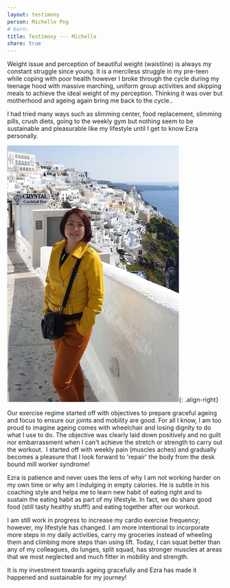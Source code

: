 ```yaml
---
layout: testimony
person: Michelle Png
# born: 
title: Testimony --- Michelle
share: true
---
```

Weight issue and perception of beautiful weight (waistline) is always my constant struggle since young.
It is a merciless struggle in my pre-teen while coping with poor health however I broke through the cycle during my teenage hood with massive marching, uniform group activities and skipping meals to achieve the ideal weight of my perception.
Thinking it was over but motherhood and ageing again bring me back to the cycle..

I had tried many ways such as slimming center, food replacement, slimming pills, crush diets, going to the weekly gym but nothing seem to be sustainable and pleasurable like my lifestyle until I get to know Ezra personally.

![Michelle](/assets/images/michelle.jpg){: .align-right}

Our exercise regime started off with objectives to prepare graceful ageing and focus to ensure our joints and mobility are good.
For all I know, I am too proud to imagine ageing comes with wheelchair and losing dignity to do what I use to do.
The objective was clearly laid down positively and no guilt nor embarrassment when I can't achieve the stretch or strength to carry out the workout.
 I started off with weekly pain (muscles aches) and gradually becomes a pleasure that I look forward to 'repair' the body from the desk bound mill worker syndrome!

Ezra is patience and never uses the lens of why I am not working harder on my own time or why am I indulging in empty calories.
He is subtle in his coaching style and helps me to learn new habit of eating right and to sustain the eating habit as part of my lifestyle.
In fact, we do share good food (still tasty healthy stuff!) and eating together after our workout.

I am still work in progress to increase my cardio exercise frequency; however, my lifestyle has changed.
I am more intentional to incorporate more steps in my daily activities, carry my groceries instead of wheeling them and climbing more steps than using lift.
Today, I can squat better than any of my colleagues, do lunges, split squad, has stronger muscles at areas that we most neglected and much fitter in mobility and strength.

It is my investment towards ageing gracefully and Ezra has made it happened and sustainable for my journey!